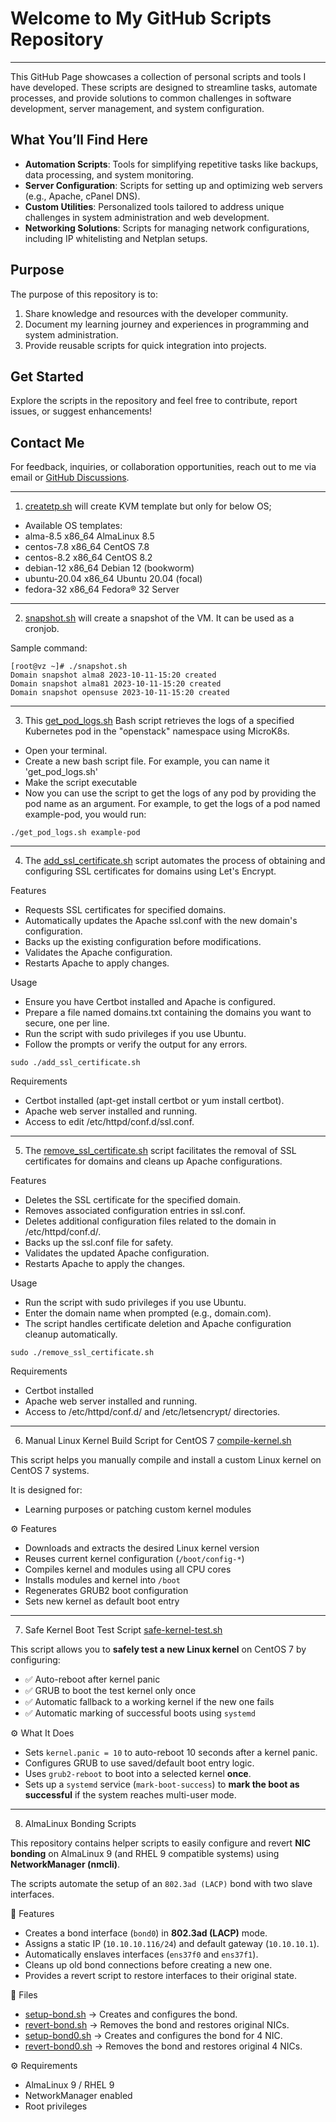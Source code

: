 # Welcome to My GitHub Scripts Repository
---
This GitHub Page showcases a collection of personal scripts and tools I have developed. These scripts are designed to streamline tasks, automate processes, and provide solutions to common challenges in software development, server management, and system configuration.

## What You’ll Find Here
- **Automation Scripts**: Tools for simplifying repetitive tasks like backups, data processing, and system monitoring.
- **Server Configuration**: Scripts for setting up and optimizing web servers (e.g., Apache, cPanel DNS).
- **Custom Utilities**: Personalized tools tailored to address unique challenges in system administration and web development.
- **Networking Solutions**: Scripts for managing network configurations, including IP whitelisting and Netplan setups.

## Purpose
The purpose of this repository is to:
1. Share knowledge and resources with the developer community.
2. Document my learning journey and experiences in programming and system administration.
3. Provide reusable scripts for quick integration into projects.

## Get Started
Explore the scripts in the repository and feel free to contribute, report issues, or suggest enhancements!

## Contact Me
For feedback, inquiries, or collaboration opportunities, reach out to me via email or [GitHub Discussions](#).

---
<!-- TOC -->
1. [createtp.sh](createtp.sh) will create KVM template but only for below OS;
* Available OS templates:
* alma-8.5                 x86_64     AlmaLinux 8.5
* centos-7.8               x86_64     CentOS 7.8
* centos-8.2               x86_64     CentOS 8.2
* debian-12                x86_64     Debian 12 (bookworm)
* ubuntu-20.04             x86_64     Ubuntu 20.04 (focal)
* fedora-32                x86_64     Fedora® 32 Server


<!-- TOC -->
---
2. [snapshot.sh](snapshot.sh) will create a snapshot of the VM. It can be used as a cronjob.

Sample command:
```shell
[root@vz ~]# ./snapshot.sh
Domain snapshot alma8 2023-10-11-15:20 created
Domain snapshot alma81 2023-10-11-15:20 created
Domain snapshot opensuse 2023-10-11-15:20 created
```
<!-- TOC -->
---
3. This [get_pod_logs.sh](get_pod_logs.sh) Bash script retrieves the logs of a specified Kubernetes pod in the "openstack" namespace using MicroK8s.

* Open your terminal.
* Create a new bash script file. For example, you can name it 'get_pod_logs.sh'
* Make the script executable
* Now you can use the script to get the logs of any pod by providing the pod name as an argument. For example, to get the logs of a pod named example-pod, you would run:
```shell
./get_pod_logs.sh example-pod
```

<!-- TOC -->
---
4. The [add_ssl_certificate.sh](add_ssl_certificate.sh) script automates the process of obtaining and configuring SSL certificates for domains using Let's Encrypt.

Features
* Requests SSL certificates for specified domains.
* Automatically updates the Apache ssl.conf with the new domain's configuration.
* Backs up the existing configuration before modifications.
* Validates the Apache configuration.
* Restarts Apache to apply changes.

Usage
* Ensure you have Certbot installed and Apache is configured.
* Prepare a file named domains.txt containing the domains you want to secure, one per line.
* Run the script with sudo privileges if you use Ubuntu.
* Follow the prompts or verify the output for any errors.
```shell
sudo ./add_ssl_certificate.sh
```

Requirements
* Certbot installed (apt-get install certbot or yum install certbot).
* Apache web server installed and running.
* Access to edit /etc/httpd/conf.d/ssl.conf.

<!-- TOC -->
---
5. The [remove_ssl_certificate.sh](remove_ssl_certificate.sh) script facilitates the removal of SSL certificates for domains and cleans up Apache configurations.

Features
* Deletes the SSL certificate for the specified domain.
* Removes associated configuration entries in ssl.conf.
* Deletes additional configuration files related to the domain in /etc/httpd/conf.d/.
* Backs up the ssl.conf file for safety.
* Validates the updated Apache configuration.
* Restarts Apache to apply the changes.

Usage
* Run the script with sudo privileges if you use Ubuntu.
* Enter the domain name when prompted (e.g., domain.com).
* The script handles certificate deletion and Apache configuration cleanup automatically.
```shell
sudo ./remove_ssl_certificate.sh
```

Requirements
* Certbot installed
* Apache web server installed and running.
* Access to /etc/httpd/conf.d/ and /etc/letsencrypt/ directories.

<!-- TOC -->
---
6. Manual Linux Kernel Build Script for CentOS 7 [compile-kernel.sh](compile-kernel.sh)

This script helps you manually compile and install a custom Linux kernel on CentOS 7 systems.

It is designed for:
- Learning purposes or patching custom kernel modules



 ⚙️ Features

- Downloads and extracts the desired Linux kernel version
- Reuses current kernel configuration (`/boot/config-*`)
- Compiles kernel and modules using all CPU cores
- Installs modules and kernel into `/boot`
- Regenerates GRUB2 boot configuration
- Sets new kernel as default boot entry


<!-- TOC -->
---
7. Safe Kernel Boot Test Script [safe-kernel-test.sh](safe-kernel-test.sh)

This script allows you to **safely test a new Linux kernel** on CentOS 7 by configuring:

- ✅ Auto-reboot after kernel panic
- ✅ GRUB to boot the test kernel only once
- ✅ Automatic fallback to a working kernel if the new one fails
- ✅ Automatic marking of successful boots using `systemd`



 ⚙️ What It Does

- Sets `kernel.panic = 10` to auto-reboot 10 seconds after a kernel panic.
- Configures GRUB to use saved/default boot entry logic.
- Uses `grub2-reboot` to boot into a selected kernel **once**.
- Sets up a `systemd` service (`mark-boot-success`) to **mark the boot as successful** if the system reaches multi-user mode.

<!-- TOC -->
---

8. AlmaLinux Bonding Scripts

This repository contains helper scripts to easily configure and revert **NIC bonding** on AlmaLinux 9 (and RHEL 9 compatible systems) using **NetworkManager (nmcli)**.

The scripts automate the setup of an `802.3ad (LACP)` bond with two slave interfaces.

📌 Features
- Creates a bond interface (`bond0`) in **802.3ad (LACP)** mode.
- Assigns a static IP (`10.10.10.116/24`) and default gateway (`10.10.10.1`).
- Automatically enslaves interfaces (`ens37f0` and `ens37f1`).
- Cleans up old bond connections before creating a new one.
- Provides a revert script to restore interfaces to their original state.

📂 Files
- [setup-bond.sh](setup-bond.sh) → Creates and configures the bond.
- [revert-bond.sh](revert-bond.sh) → Removes the bond and restores original NICs.
- [setup-bond0.sh](setup-bond0.sh) → Creates and configures the bond for 4 NIC.
- [revert-bond0.sh](revert-bond0.sh) → Removes the bond and restores original 4 NICs.

⚙️ Requirements
- AlmaLinux 9 / RHEL 9
- NetworkManager enabled
- Root privileges







